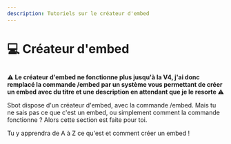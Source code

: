 ```yaml
---
description: Tutoriels sur le créateur d'embed
---
```


# 💻 Créateur d'embed

##

**⚠️ Le créateur d'embed ne fonctionne plus jusqu'à la V4, j'ai donc remplacé la commande /embed par un système vous permettant de créer un embed avec du titre et une description en attendant que je le resorte ⚠️**

Sbot dispose d'un créateur d'embed, avec la commande /embed. Mais tu ne sais pas ce que c'est un embed, ou simplement comment la commande fonctionne ? Alors cette section est faite pour toi.

Tu y apprendra de A à Z ce qu'est et comment créer un embed !



